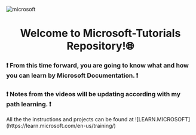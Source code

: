 ![microsoft](https://user-images.githubusercontent.com/89945563/220640108-33f2053c-6a97-4cce-ba3c-5636a6e1cb1d.png)
<h1 align="center"> Welcome to Microsoft-Tutorials Repository!🌐</h1>

<h3 align="left"> ❗️ From this time forward, you are going to know what and how you can learn by Microsoft Documentation. ❗️ </h3>
<h3 align="left"> ❗️ Notes from the videos will be updating according with my path learning. ❗️ </h3> 
All the the instructions and projects can be found at ![LEARN.MICROSOFT](https://learn.microsoft.com/en-us/training/)
